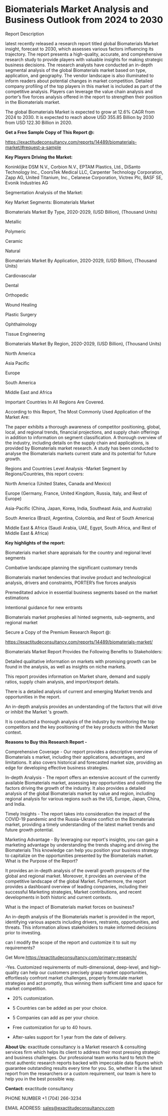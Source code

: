 # Biomaterials Market Analysis and Business Outlook from 2024 to 2030

Report Description

latest recently released a research report titled global Biomaterials Market insight, forecast to 2030, which assesses various factors influencing its trajectory. The report presents a high-quality, accurate, and comprehensive research study to provide players with valuable insights for making strategic business decisions. The research analysts have conducted an in-depth segmental analysis of the global Biomaterials market based on type, application, and geography. The vendor landscape is also illuminated to inform readers about potential changes in market competition. Detailed company profiling of the top players in this market is included as part of the competitive analysis. Players can leverage the value chain analysis and porter’s five forces analysis offered in the report to strengthen their position in the Biomaterials market.

The global Biomaterials Market is expected to grow at 12.6% CAGR from 2024 to 2030. It is expected to reach above USD 355.85 Billion by 2030 from USD 122.30 Billion in 2020.

**Get a Free Sample Copy of This Report @:**

https://exactitudeconsultancy.com/reports/14489/biomaterials-market/#request-a-sample

**Key Players Driving the Market:**

Koninklijke DSM N.V., Corbion N.V., EPTAM Plastics, Ltd., DiSanto Technology Inc., CoorsTek Medical LLC, Carpenter Technology Corporation, Zapp AG, United Titanium, Inc., Celanese Corporation, Victrex Plc, BASF SE, Evonik Industries AG

Segmentation Analysis of the Market:

Key Market Segments: Biomaterials Market

Biomaterials Market By Type, 2020-2029, (USD Billion), (Thousand Units)

Metallic

Polymeric

Ceramic

Natural

Biomaterials Market By Application, 2020-2029, (USD Billion), (Thousand Units)

Cardiovascular

Dental

Orthopedic

Wound Healing

Plastic Surgery

Ophthalmology

Tissue Engineering

Biomaterials Market By Region, 2020-2029, (USD Billion), (Thousand Units)

North America

Asia Pacific

Europe

South America

Middle East and Africa

Important Countries In All Regions Are Covered.

According to this Report, The Most Commonly Used Application of the Market Are:

The paper exhibits a thorough awareness of competitor positioning, global, local, and regional trends, financial projections, and supply chain offerings in addition to information on segment classification. A thorough overview of the industry, including details on the supply chain and applications, is provided by Biomaterials market research. A study has been conducted to analyse the Biomaterials markets current state and its potential for future growth.

Regions and Countries Level Analysis -Market Segment by Regions/Countries, this report covers:

North America (United States, Canada and Mexico)

Europe (Germany, France, United Kingdom, Russia, Italy, and Rest of Europe)

Asia-Pacific (China, Japan, Korea, India, Southeast Asia, and Australia)

South America (Brazil, Argentina, Colombia, and Rest of South America)

Middle East & Africa (Saudi Arabia, UAE, Egypt, South Africa, and Rest of Middle East & Africa)

**Key highlights of the report:**

Biomaterials market share appraisals for the country and regional level segments

Combative landscape planning the significant customary trends

Biomaterials market tendencies that involve product and technological analysis, drivers and constraints, PORTER’s five forces analysis

Premeditated advice in essential business segments based on the market estimations

Intentional guidance for new entrants

Biomaterials market prophesies all hinted segments, sub-segments, and regional market

Secure a Copy of the Premium Research Report @:

https://exactitudeconsultancy.com/reports/14489/biomaterials-market/

Biomaterials Market Report Provides the Following Benefits to Stakeholders:

Detailed qualitative information on markets with promising growth can be found in the analysis, as well as insights on niche markets.

This report provides information on Market share, demand and supply ratios, supply chain analysis, and import/export details.

There is a detailed analysis of current and emerging Market trends and opportunities in the report.

An in-depth analysis provides an understanding of the factors that will drive or inhibit the Market 's growth.

It is conducted a thorough analysis of the industry by monitoring the top competitors and the key positioning of the key products within the Market context.

**Reasons to Buy this Research Report -**

Comprehensive Coverage - Our report provides a descriptive overview of Biomaterials s market, including their applications, advantages, and limitations. It also covers historical and forecasted market size, providing an edge for developing effective business strategies.

In-depth Analysis - The report offers an extensive account of the currently available Biomaterials market, assessing key opportunities and outlining the factors driving the growth of the industry. It also provides a detailed analysis of the global Biomaterials market by value and region, including regional analysis for various regions such as the US, Europe, Japan, China, and India.

Timely Insights - The report takes into consideration the impact of the COVID-19 pandemic and the Russia-Ukraine conflict on the Biomaterials market, providing a timely understanding of the latest market trends and future growth potential.

Marketing Advantage - By leveraging our report's insights, you can gain a marketing advantage by understanding the trends shaping and driving the Biomaterials This knowledge can help you position your business strategy to capitalize on the opportunities presented by the Biomaterials market.
What is the Purpose of the Report?

It provides an in-depth analysis of the overall growth prospects of the global and regional market. Moreover, it provides an overview of the competitive landscape of the global Market. Furthermore, the report provides a dashboard overview of leading companies, including their successful Marketing strategies, Market contributions, and recent developments in both historic and current contexts.

What is the impact of Biomaterials market forces on business?

An in-depth analysis of the Biomaterials market is provided in the report, identifying various aspects including drivers, restraints, opportunities, and threats. This information allows stakeholders to make informed decisions prior to investing.

can I modify the scope of the report and customize it to suit my requirements?

Get More:https://exactitudeconsultancy.com/primary-research/

-Yes. Customized requirements of multi-dimensional, deep-level, and high-quality can help our customers precisely grasp market opportunities, effortlessly confront market challenges, properly formulate market strategies and act promptly, thus winning them sufficient time and space for market competition.

- 20% customization.

- 5 Countries can be added as per your choice.

- 5 Companies can add as per your choice.

- Free customization for up to 40 hours.

- After-sales support for 1 year from the date of delivery.

**About Us:**
exactitude consultancy is a Market research & consulting services firm which helps its client to address their most pressing strategic and business challenges. Our professional team works hard to fetch the most authentic research reports backed with impeccable data figures which guarantee outstanding results every time for you. So, whether it is the latest report from the researchers or a custom requirement, our team is here to help you in the best possible way.

**Contact:**
exactitude consultancy

PHONE NUMBER +1 (704) 266-3234

EMAIL ADDRESS: sales@exactitudeconsultancy.com
